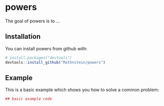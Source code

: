 # powers

The goal of powers is to ...

## Installation

You can install powers from github with:


``` r
# install.packages("devtools")
devtools::install_github("Mathnstein/powers")
```

## Example

This is a basic example which shows you how to solve a common problem:

``` r
## basic example code
```
